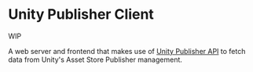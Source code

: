 # Unity Publisher Client

WIP

A web server and frontend that makes use of [Unity Publisher API](https://github.com/Kwintenvdb/unity-publisher-api) to fetch data from Unity's Asset Store Publisher management.
